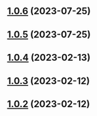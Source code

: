 ## [1.0.6](https://github.com/victormazeli/raven-atlas-node/compare/v1.0.5...v1.0.6) (2023-07-25)



## [1.0.5](https://github.com/victormazeli/raven-atlas-node/compare/v1.0.4...v1.0.5) (2023-07-25)



## [1.0.4](https://github.com/victormazeli/raven-atlas-node/compare/v1.0.3...v1.0.4) (2023-02-13)



## [1.0.3](https://github.com/victormazeli/raven-atlas-node/compare/v1.0.2...v1.0.3) (2023-02-12)



## [1.0.2](https://github.com/victormazeli/raven-atlas-node/compare/v1.0.1...v1.0.2) (2023-02-12)




